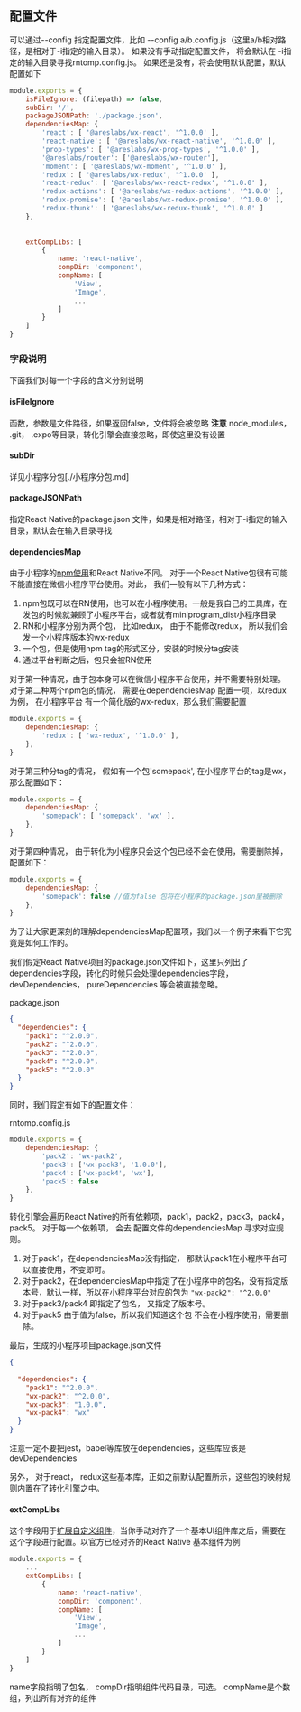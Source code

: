 ## 配置文件
可以通过--config 指定配置文件，比如 --config a/b.config.js（这里a/b相对路径，是相对于-i指定的输入目录）。
如果没有手动指定配置文件， 将会默认在 -i指定的输入目录寻找rntomp.config.js。 如果还是没有，将会使用默认配置，默认配置如下
```javascript
module.exports = { 
    isFileIgnore: (filepath) => false,
    subDir: '/',
    packageJSONPath: './package.json',
    dependenciesMap: { 
        'react': [ '@areslabs/wx-react', '^1.0.0' ],
        'react-native': [ '@areslabs/wx-react-native', '^1.0.0' ],
        'prop-types': [ '@areslabs/wx-prop-types', '^1.0.0' ],
        '@areslabs/router': ['@areslabs/wx-router'],
        'moment': [ '@areslabs/wx-moment', '^1.0.0' ],
        'redux': [ '@areslabs/wx-redux', '^1.0.0' ],
        'react-redux': [ '@areslabs/wx-react-redux', '^1.0.0' ],
        'redux-actions': [ '@areslabs/wx-redux-actions', '^1.0.0' ],
        'redux-promise': [ '@areslabs/wx-redux-promise', '^1.0.0' ],
        'redux-thunk': [ '@areslabs/wx-redux-thunk', '^1.0.0' ]
    },
    
    
    extCompLibs: [
        {
            name: 'react-native',
            compDir: 'component',
            compName: [
                'View',
                'Image',
                ...
            ]
        }
    ]
}
```

### 字段说明
下面我们对每一个字段的含义分别说明

#### isFileIgnore
函数，参数是文件路径，如果返回false，文件将会被忽略
**注意** node_modules， .git， .expo等目录，转化引擎会直接忽略，即使这里没有设置


#### subDir
详见小程序分包[./小程序分包.md]

#### packageJSONPath
指定React Native的package.json 文件，如果是相对路径，相对于-i指定的输入目录，默认会在输入目录寻找

#### dependenciesMap
由于小程序的[npm使用](https://developers.weixin.qq.com/miniprogram/dev/devtools/npm.html?search-key=npm)和React Native不同。
对于一个React Native包很有可能不能直接在微信小程序平台使用。对此， 我们一般有以下几种方式：
1. npm包既可以在RN使用，也可以在小程序使用。一般是我自己的工具库，在发包的时候就兼顾了小程序平台，或者就有miniprogram_dist小程序目录
2. RN和小程序分别为两个包， 比如redux， 由于不能修改redux， 所以我们会发一个小程序版本的wx-redux
3. 一个包，但是使用npm tag的形式区分，安装的时候分tag安装
4. 通过平台判断之后，包只会被RN使用

对于第一种情况，由于包本身可以在微信小程序平台使用，并不需要特别处理。 
对于第二种两个npm包的情况， 需要在dependenciesMap 配置一项，以redux为例， 在小程序平台 有一个简化版的wx-redux，那么我们需要配置
```javascript
module.exports = {
    dependenciesMap: {
        'redux': [ 'wx-redux', '^1.0.0' ],
    },
}
```
对于第三种分tag的情况， 假如有一个包'somepack', 在小程序平台的tag是wx， 那么配置如下： 
```javascript
module.exports = {
    dependenciesMap: {
        'somepack': [ 'somepack', 'wx' ],
    },
}
```
对于第四种情况， 由于转化为小程序只会这个包已经不会在使用，需要删除掉， 配置如下： 
```javascript
module.exports = {
    dependenciesMap: {
        'somepack': false //值为false 包将在小程序的package.json里被删除
    },
}
```

为了让大家更深刻的理解dependenciesMap配置项，我们以一个例子来看下它究竟是如何工作的。

我们假定React Native项目的package.json文件如下，这里只列出了dependencies字段，转化的时候只会处理dependencies字段，devDependencies， pureDependencies
等会被直接忽略。

package.json
```json
{ 
  "dependencies": {
    "pack1": "^2.0.0",
    "pack2": "^2.0.0",
    "pack3": "^2.0.0",
    "pack4": "^2.0.0",
    "pack5": "^2.0.0"
  }
}
```
同时，我们假定有如下的配置文件：

rntomp.config.js
```javascript
module.exports = {
    dependenciesMap: {
        'pack2': 'wx-pack2',
        'pack3': ['wx-pack3', '1.0.0'],
        'pack4': ['wx-pack4', 'wx'],
        'pack5': false
    },
}
```

转化引擎会遍历React Native的所有依赖项，pack1，pack2，pack3，pack4，pack5。 对于每一个依赖项， 会去
配置文件的dependenciesMap 寻求对应规则。
1. 对于pack1，在dependenciesMap没有指定， 那默认pack1在小程序平台可以直接使用，不变即可。
2. 对于pack2，在dependenciesMap中指定了在小程序中的包名，没有指定版本号，默认一样，所以在小程序平台对应的包为 `"wx-pack2": "^2.0.0"`
3. 对于pack3/pack4 即指定了包名， 又指定了版本号。 
4. 对于pack5 由于值为false，所以我们知道这个包 不会在小程序使用，需要删除。
 
最后，生成的小程序项目package.json文件
```json
{
  
  "dependencies": {
    "pack1": "^2.0.0",
    "wx-pack2": "^2.0.0",
    "wx-pack3": "1.0.0",
    "wx-pack4": "wx"
  }
}
```

注意一定不要把jest，babel等库放在dependencies，这些库应该是devDependencies

另外， 对于react， redux这些基本库，正如之前默认配置所示，这些包的映射规则内置在了转化引擎之中。 

#### extCompLibs
这个字段用于[扩展自定义组件](./自定义组件库扩展.md)，当你手动对齐了一个基本UI组件库之后，需要在这个字段进行配置。以官方已经对齐的React Native
基本组件为例
```javascript
module.exports = { 
    ...
    extCompLibs: [
        {
            name: 'react-native',
            compDir: 'component',
            compName: [
                'View',
                'Image',
                ...
            ]
        }
    ]
}
```
name字段指明了包名， 
compDir指明组件代码目录，可选。 
compName是个数组，列出所有对齐的组件
 